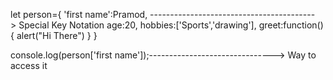 
let person={
'first name':Pramod,  -----------------------------------------> Special Key Notation
age:20,
hobbies:['Sports','drawing'],
greet:function(){
alert("Hi There")
}
}


console.log(person['first name']);-------------------------------> Way to access it
